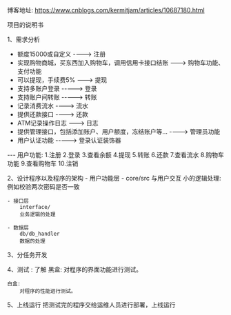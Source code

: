 博客地址: https://www.cnblogs.com/kermitjam/articles/10687180.html


项目的说明书

1、需求分析
- 额度15000或自定义  ----> 注册
- 实现购物商城，买东西加入购物车，调用信用卡接口结账 ---> 购物车功能、支付功能
- 可以提现，手续费5%   ---> 提现
- 支持多账户登录 -----> 登录
- 支持账户间转账 -----> 转账
- 记录消费流水   ----> 流水
- 提供还款接口 ----> 还款
- ATM记录操作日志   ---> 日志
- 提供管理接口，包括添加账户、用户额度，冻结账户等... ----> 管理员功能
- 用户认证功能 -----> 登录认证装饰器


--- 用户功能:
    1.注册
    2.登录
    3.查看余额
    4.提现
    5.转账
    6.还款
    7.查看流水
    8.购物车功能
    9.查看购物车
    10.注销

2、设计程序以及程序的架构
    - 用户功能层
        - core/src
        与用户交互
        小的逻辑处理: 例如校验两次密码是否一致

    - 接口层
        interface/
        业务逻辑的处理

    - 数据层
        db/db_handler
        数据的处理


3、分任务开发

4、测试 : 了解
    黑盒:
        对程序的界面功能进行测试。

    白盒:
        对程序的性能进行测试。

5、上线运行
    把测试完的程序交给运维人员进行部署，上线运行
